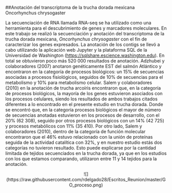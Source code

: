 ##Anotación del transcriptoma de la trucha dorada mexicana Oncorhynchus chrysogaster

La secuenciación de RNA llamada RNA-seq se ha utilizado como una herramienta para el descubrimiento de genes y marcadores moleculares. En este trabajo se realizó la secuenciación y anotación del transcriptoma de la trucha dorada mexicana, *Oncorhynchus chrysogaster* con el fin de caracterizar los genes expresados.
La anotación de los contigs se llevó a cabo utilizando la aplicación web Jupyter y la plataforma SQL de la Universidad de Washington (https://sqlshare.escience.washington.edu). En total se obtuvieron poco más 520 000 resultados de anotación. Adzhubei y colaboradores (2007) anotaron genéticamente EST del salmón Atlántico y encontraron en la categoría de procesos biológicos: un 15% de secuencias asociadas a procesos fisiológicos, seguidos de 10% de secuencias para el metabolismo y 10% para metabolismo celular. Salem y colaboradores (2010) en la anotación de trucha arcoíris encontraron que, en la categoría de procesos biológicos, la mayoría de los genes estuvieron asociados con los procesos celulares, siendo los resultados de ambos trabajos citados diferentes a lo encontrado en el presente estudio en trucha dorada. Donde se encontró que, en la categoría procesos biológicos el mayor de número de secuencias anotadas estuvieron en los procesos de desarrollo, con el 20% (62 308), seguido por otros procesos biológicos con un 14% (42 725) y procesos metabólicos con 11% (35 410). Por otro lado, Salem y colaboradores (2010), dentro de la categoría de función molecular encontraron que el 46% estuvo relacionado con la unión de proteínas seguida de la actividad catalítica con 32%, y en nuestro estudio estás dos categorías no tuvieron resultado. Esto puede explicarse por la cantidad limitada de tejidos secuenciados en la trucha dorada, ya que en los estudios con los que estamos comparando, utilizaron entre 11 y 14 tejidos para la anotación.




<center>![](https://raw.githubusercontent.com/rdelgado28/Escritos_Reunion/master/GO_proceso.png)</center>

